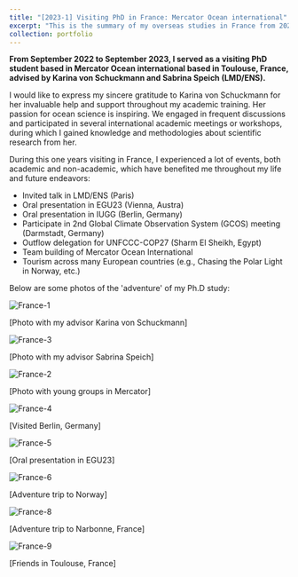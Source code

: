 ```yaml
---
title: "[2023-1] Visiting PhD in France: Mercator Ocean international"
excerpt: "This is the summary of my overseas studies in France from 2022 to 2023 <br/><img src='./France-1.jpeg'>"
collection: portfolio
---
```


**From September 2022 to September 2023, I served as a visiting PhD student based in Mercator Ocean international based in Toulouse, France, advised by Karina von Schuckmann and Sabrina Speich (LMD/ENS).**

I would like to express my sincere gratitude to Karina von Schuckmann for her invaluable help and support throughout my academic training. Her passion for ocean science is inspiring. We engaged in frequent discussions and participated in several international academic meetings or workshops, during which I gained knowledge and methodologies about scientific research from her. 

During this one years visiting in France, I experienced a lot of events, both academic and non-academic, which have benefited me throughout my life and future endeavors:

- Invited talk in LMD/ENS (Paris)
- Oral presentation in EGU23 (Vienna, Austra)
- Oral presentation in IUGG (Berlin, Germany)
- Participate in 2nd Global Climate Observation System (GCOS) meeting (Darmstadt, Germany)
- Outflow delegation for UNFCCC-COP27 (Sharm El Sheikh, Egypt)
- Team building of Mercator Ocean International
- Tourism across many European countries (e.g., Chasing the Polar Light in Norway, etc.)



Below are some photos of the 'adventure' of my Ph.D study:

![France-1](../France-1.jpeg)

[Photo with my advisor Karina von Schuckmann]

![France-3](../France-3.jpeg)

[Photo with my advisor Sabrina Speich]

![France-2](../France-2.jpeg)

[Photo with young groups in Mercator]

![France-4](../France-4.jpeg)

[Visited Berlin, Germany]

![France-5](../France-5.jpeg)

[Oral presentation in EGU23]

![France-6](../France-6.jpeg)

[Adventure trip to Norway]

![France-8](../France-8.jpeg)

[Adventure trip to Narbonne, France]

![France-9](../France-9.jpeg)

[Friends in Toulouse, France]
